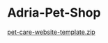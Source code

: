 # Adria-Pet-Shop
[pet-care-website-template.zip](https://github.com/AdriaPet/Adria-Pet-Shop-/files/8981714/pet-care-website-template.zip)
